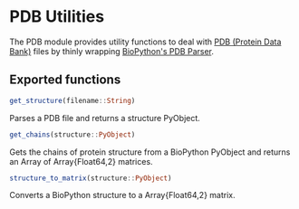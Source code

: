 # PDB Utilities

The PDB module provides utility functions to deal with [PDB (Protein Data Bank)](https://www.wwpdb.org/documentation/file-format) files by thinly wrapping [BioPython's PDB Parser](http://biopython.org/wiki/Main_Page).

## Exported functions

```julia
get_structure(filename::String)
```

Parses a PDB file and returns a structure PyObject.

```julia
get_chains(structure::PyObject)
```

Gets the chains of protein structure from a BioPython PyObject and returns an Array of Array{Float64,2} matrices.

```julia
structure_to_matrix(structure::PyObject)
```

Converts a BioPython structure to a Array{Float64,2} matrix.